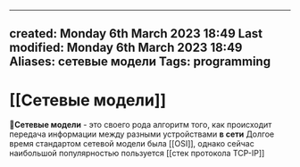 
---
created: Monday 6th March 2023 18:49
Last modified: Monday 6th March 2023 18:49
Aliases: сетевые модели
Tags: programming
---

# [[Сетевые модели]]

📌**Сетевые модели** -  это своего рода алгоритм того, как происходит передача информации между разными устройствами **в сети**
Долгое время стандартом сетевой модели была [[OSI]], однако сейчас наибольшой популярностью пользуется [[стек протокола TCP-IP]]




